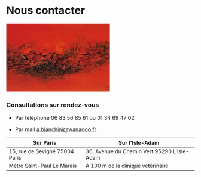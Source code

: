 # Nous contacter


![test](images/images.jpg )



### Consultations sur rendez-vous 
 
- Par téléphone  06 83 56 85 61 ou 01 34 69 47 02

- Par mail <a.bianchini@wanadoo.fr>



| Sur Paris                                          |  Sur l'Isle-Adam  |
|----------------------------------------------------|-------------------|
|15, rue de Sévigné 75004 Paris				             | 36, Avenue du Chemin Vert 95290 L'Isle-Adam|
| Métro Saint-Paul Le Marais                       | A 100 m de la clinique vétérinaire  |

		
